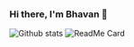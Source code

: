 ### Hi there, I'm Bhavan 👋

![Github stats](https://github-readme-stats.vercel.app/api?username=Bhavan24)
![ReadMe Card](https://github-readme-stats.vercel.app/api/pin/?username=Bhavan24&repo=ChatBot_with_python)








<!--
**Bhavan24/Bhavan24** is a ✨ _special_ ✨ repository because its `README.md` (this file) appears on your GitHub profile.

Here are some ideas to get you started:

- 🔭 I’m currently working on ...
- 🌱 I’m currently learning ...
- 👯 I’m looking to collaborate on ...
- 🤔 I’m looking for help with ...
- 💬 Ask me about ...
- 📫 How to reach me: ...
- 😄 Pronouns: ...
- ⚡ Fun fact: ...
-->
